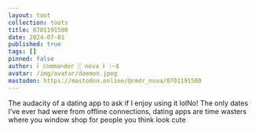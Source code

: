 ```yaml
---
layout: toot
collection: toots
title: 0701191500
date: 2024-07-01
published: true
tags: []
pinned: false
author: ⸸ commander ░ nova ⸸ :~$
avatar: /img/avatar/daemon.jpeg
mastodon: https://mastodon.online/@cmdr_nova/0701191500
---
```


The audacity of a dating app to ask if I enjoy using it lolNo! The only dates I’ve ever had were from offline connections, dating apps are time wasters where you window shop for people you think look cute

